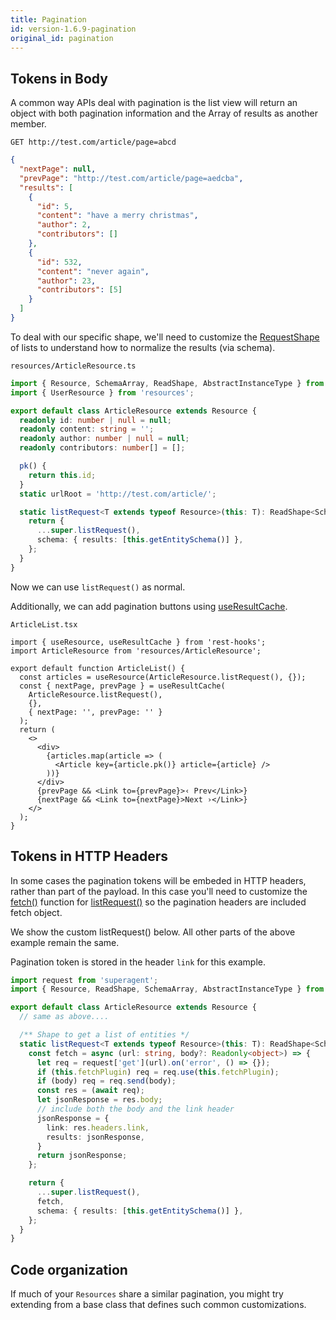 ```yaml
---
title: Pagination
id: version-1.6.9-pagination
original_id: pagination
---
```


## Tokens in Body

A common way APIs deal with pagination is the list view will return an object with both pagination information
and the Array of results as another member.

`GET http://test.com/article/page=abcd`

```json
{
  "nextPage": null,
  "prevPage": "http://test.com/article/page=aedcba",
  "results": [
    {
      "id": 5,
      "content": "have a merry christmas",
      "author": 2,
      "contributors": []
    },
    {
      "id": 532,
      "content": "never again",
      "author": 23,
      "contributors": [5]
    }
  ]
}
```

To deal with our specific shape, we'll need to customize the [RequestShape](../api/RequestShape.md) of lists to
understand how to normalize the results (via schema).

`resources/ArticleResource.ts`

```typescript
import { Resource, SchemaArray, ReadShape, AbstractInstanceType } from 'rest-hooks';
import { UserResource } from 'resources';

export default class ArticleResource extends Resource {
  readonly id: number | null = null;
  readonly content: string = '';
  readonly author: number | null = null;
  readonly contributors: number[] = [];

  pk() {
    return this.id;
  }
  static urlRoot = 'http://test.com/article/';

  static listRequest<T extends typeof Resource>(this: T): ReadShape<SchemaArray<AbstractInstanceType<T>>> {
    return {
      ...super.listRequest(),
      schema: { results: [this.getEntitySchema()] },
    };
  }
}
```

Now we can use `listRequest()` as normal.

Additionally, we can add pagination buttons using [useResultCache](../api/useResultCache).

`ArticleList.tsx`

```tsx
import { useResource, useResultCache } from 'rest-hooks';
import ArticleResource from 'resources/ArticleResource';

export default function ArticleList() {
  const articles = useResource(ArticleResource.listRequest(), {});
  const { nextPage, prevPage } = useResultCache(
    ArticleResource.listRequest(),
    {},
    { nextPage: '', prevPage: '' }
  );
  return (
    <>
      <div>
        {articles.map(article => (
          <Article key={article.pk()} article={article} />
        ))}
      </div>
      {prevPage && <Link to={prevPage}>‹ Prev</Link>}
      {nextPage && <Link to={nextPage}>Next ›</Link>}
    </>
  );
}
```


## Tokens in HTTP Headers

In some cases the pagination tokens will be embeded in HTTP headers, rather than part of the payload. In this
case you'll need to customize the [fetch()](../api/requestshape#fetchurl-string-body-payload-promise-any) function
for [listRequest()](../api/resource#listrequest-readshape) so the pagination headers are included fetch object.

We show the custom listRequest() below. All other parts of the above example remain the same.

Pagination token is stored in the header `link` for this example.

```typescript
import request from 'superagent';
import { Resource, ReadShape, SchemaArray, AbstractInstanceType } from 'rest-hooks';

export default class ArticleResource extends Resource {
  // same as above....

  /** Shape to get a list of entities */
  static listRequest<T extends typeof Resource>(this: T): ReadShape<SchemaArray<AbstractInstanceType<T>>> {
    const fetch = async (url: string, body?: Readonly<object>) => {
      let req = request['get'](url).on('error', () => {});
      if (this.fetchPlugin) req = req.use(this.fetchPlugin);
      if (body) req = req.send(body);
      const res = (await req);
      let jsonResponse = res.body;
      // include both the body and the link header
      jsonResponse = {
        link: res.headers.link,
        results: jsonResponse,
      }
      return jsonResponse;
    };

    return {
      ...super.listRequest(),
      fetch,
      schema: { results: [this.getEntitySchema()] },
    };
  }
}
```

## Code organization

If much of your `Resources` share a similar pagination, you might
try extending from a base class that defines such common customizations.
